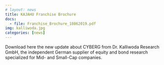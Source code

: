 ```yaml
---
# layout: news
title: KAJAHU Franchise Brochure 
docs:
  - file: Franchise_Brochure_18062019.pdf
img: kalliwoda.jpg
categories: [news]
---
```


Download here the new update about CYBERG from Dr. Kalliwoda Research GmbH, the independent German supplier of equity and bond research specialized for Mid- and Small-Cap companies.
